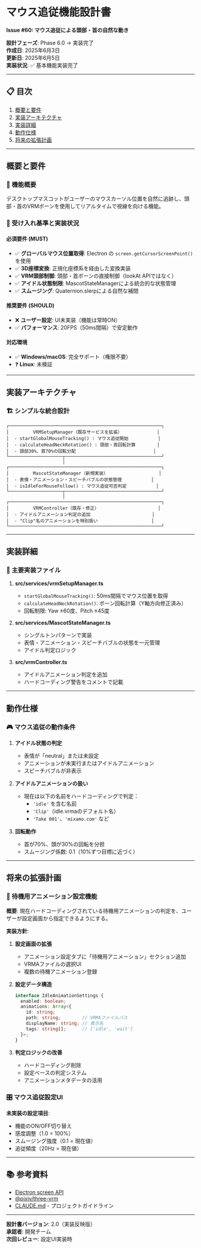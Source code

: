 # マウス追従機能設計書

**Issue #60: マウス追従による頭部・首の自然な動き**

**設計フェーズ**: Phase 6.0 → 実装完了  
**作成日**: 2025年6月3日  
**更新日**: 2025年6月5日  
**実装状況**: ✅ 基本機能実装完了

---

## 📋 目次

1. [概要と要件](#概要と要件)
2. [実装アーキテクチャ](#実装アーキテクチャ)
3. [実装詳細](#実装詳細)
4. [動作仕様](#動作仕様)
5. [将来の拡張計画](#将来の拡張計画)

---

## 概要と要件

### 🎯 機能概要

デスクトップマスコットがユーザーのマウスカーソル位置を自然に追跡し、頭部・首のVRMボーンを使用してリアルタイムで視線を向ける機能。

### 📝 受け入れ基準と実装状況

#### 必須要件 (MUST)
- ✅ **グローバルマウス位置取得**: Electron の `screen.getCursorScreenPoint()` を使用
- ✅ **3D座標変換**: 正規化座標系を経由した変換実装
- ✅ **VRM頭部制御**: 頭部・首ボーンの直接制御（lookAt APIではなく）
- ✅ **アイドル状態制限**: MascotStateManagerによる統合的な状態管理
- ✅ **スムージング**: Quaternion.slerpによる自然な補間

#### 推奨要件 (SHOULD)
- ❌ **ユーザー設定**: UI未実装（機能は常時ON）
- ✅ **パフォーマンス**: 20FPS（50ms間隔）で安定動作

#### 対応環境
- ✅ **Windows/macOS**: 完全サポート（権限不要）
- ❓ **Linux**: 未検証

---

## 実装アーキテクチャ

### 🏗️ シンプルな統合設計

```
┌─────────────────────────────────────────────────────────┐
│         VRMSetupManager（既存サービスを拡張）             │
│  - startGlobalMouseTracking() : マウス追従開始           │
│  - calculateHeadNeckRotation() : 頭部・首回転計算        │
│  - 頭部30%、首70%の回転分配                             │
└────────────────────┬────────────────────────────────────┘
                     │
┌─────────────────────────────────────────────────────────┐
│         MascotStateManager（新規実装）                   │
│  - 表情・アニメーション・スピーチバブルの状態管理           │
│  - isIdleForMouseFollow() : マウス追従可否判定           │
└────────────────────┬────────────────────────────────────┘
                     │
┌─────────────────────────────────────────────────────────┐
│         VRMController（既存・修正）                      │
│  - アイドルアニメーション判定の追加                       │
│  - "Clip"名のアニメーションを特別扱い                    │
└─────────────────────────────────────────────────────────┘
```

---

## 実装詳細

### 🔧 主要実装ファイル

1. **src/services/vrmSetupManager.ts**
   - `startGlobalMouseTracking()`: 50ms間隔でマウス位置を取得
   - `calculateHeadNeckRotation()`: ボーン回転計算（Y軸方向修正済み）
   - 回転制限: Yaw ±60度、Pitch ±45度

2. **src/services/MascotStateManager.ts**
   - シングルトンパターンで実装
   - 表情・アニメーション・スピーチバブルの状態を一元管理
   - アイドル判定ロジック

3. **src/vrmController.ts**
   - アイドルアニメーション判定を追加
   - ハードコーディング警告をコメントで記載

---

## 動作仕様

### 🎮 マウス追従の動作条件

1. **アイドル状態の判定**
   - 表情が「neutral」または未設定
   - アニメーションが未実行またはアイドルアニメーション
   - スピーチバブルが非表示

2. **アイドルアニメーションの扱い**
   - 現在は以下の名前をハードコーディングで判定：
     - `'idle'` を含む名前
     - `'Clip'`（idle.vrmaのデフォルト名）
     - `'Take 001'`、`'mixamo.com'` など

3. **回転動作**
   - 首が70%、頭が30%の回転を分担
   - スムージング係数: 0.1（10%ずつ目標に近づく）

---

## 将来の拡張計画

### 🔮 待機用アニメーション設定機能

**概要**: 現在ハードコーディングされている待機用アニメーションの判定を、ユーザーが設定画面から指定できるようにする。

**実装方針**:

1. **設定画面の拡張**
   - アニメーション設定タブに「待機用アニメーション」セクション追加
   - VRMAファイルの選択UI
   - 複数の待機アニメーション登録

2. **設定データ構造**
   ```typescript
   interface IdleAnimationSettings {
     enabled: boolean;
     animations: Array<{
       id: string;
       path: string;        // VRMAファイルパス
       displayName: string; // 表示名
       tags: string[];      // ['idle', 'wait']
     }>;
   }
   ```

3. **判定ロジックの改善**
   - ハードコーディング削除
   - 設定ベースの判定システム
   - アニメーションメタデータの活用

### 🎛️ マウス追従設定UI

**未実装の設定項目**:
- 機能のON/OFF切り替え
- 感度調整（1.0 = 100%）
- スムージング強度（0.1 = 現在値）
- 追従頻度（20Hz = 現在値）

---

## 📚 参考資料

- [Electron screen API](https://www.electronjs.org/docs/api/screen#screengetcursorscreenpoint)
- [@pixiv/three-vrm](https://github.com/pixiv/three-vrm)
- [CLAUDE.md](../CLAUDE.md) - プロジェクトガイドライン

---

**設計書バージョン**: 2.0（実装反映版）  
**承認者**: 開発チーム  
**次回レビュー**: 設定UI実装時